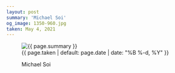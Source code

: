 ```yaml
---
layout: post
summary: 'Michael Soi'
og_image: 1350-960.jpg
taken: May 4, 2021
---
```


<figure class="post" data-src="{{ site.assets_url }}/{{ page.og_image }}">
<img alt="{{ page.summary }}" sizes="(min-width: 700px) 50vw, calc(100vw - 2rem)" src="{{ site.assets_url }}/1350-480.jpg" srcset="{{ site.assets_url }}/1350-240.jpg 240w, {{ site.assets_url }}/1350-480.jpg 480w, {{ site.assets_url }}/1350-720.jpg 720w, {{ site.assets_url }}/1350-960.jpg 960w"/>
<figcaption>
<time>{{ page.taken | default: page.date | date: "%B %-d, %Y" }}</time>
<p>Michael Soi</p>
</figcaption>
</figure>
